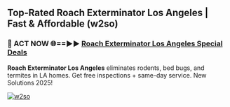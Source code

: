 ## Top-Rated Roach Exterminator Los Angeles | Fast & Affordable (w2so)

<h3>🐜 ACT NOW 🌐==►► <a href="https://tinyurl.com/2dysvsjj" rel="nofollow">Roach Exterminator Los Angeles Special Deals</a></h3>

**Roach Exterminator Los Angeles** eliminates rodents, bed bugs, and termites in LA homes. Get free inspections + same-day service. New Solutions 2025!

[![w2so](https://i.imgur.com/JCYaghj.jpeg)](https://tinyurl.com/2dysvsjj)